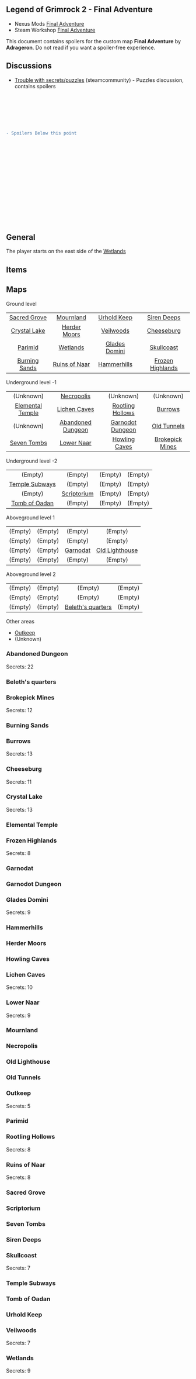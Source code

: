 Legend of Grimrock 2 - Final Adventure
--------------------------------------

- Nexus Mods [Final Adventure](https://www.nexusmods.com/legendofgrimrock2/mods/162)
- Steam Workshop [Final Adventure](https://steamcommunity.com/sharedfiles/filedetails/?id=2887835016)

This document contains spoilers for the custom map **Final Adventure** by **Adrageron**. Do not read if you want a spoiler-free experience.

## Discussions

- [Trouble with secrets/puzzles](https://steamcommunity.com/workshop/filedetails/discussion/2887835016/3589960830782074657/) (steamcommunity) - Puzzles discussion, contains spoilers

<br /><br /><br /><br /><br />
```diff
- Spoilers Below this point
```
<br /><br /><br /><br /><br /><br /><br /><br /><br /><br /><br /><br /><br />

## General

The player starts on the east side of the [Wetlands](#Wetlands)

## Items

## Maps

Ground level

|       |       |       |       |
| :---: | :---: | :---: | :---: |
| [Sacred Grove](#Sacred-Grove) | [Mournland](#Mournland) | [Urhold Keep](#Urhold-Keep) | [Siren Deeps](#Siren-Deeps) |
| [Crystal Lake](#Crystal-Lake) | [Herder Moors](#Herder-Moors) | [Veilwoods](#Veilwoods) | [Cheeseburg](#Cheeseburg) |
| [Parimid](#Parimid) | [Wetlands](#Wetlands) | [Glades Domini](#Glades-Domini) | [Skullcoast](#Skullcoast) |
| [Burning Sands](#Burning-Sands) | [Ruins of Naar](#Ruins-of-Naar) | [Hammerhills](#Hammerhills) | [Frozen Highlands](#Frozen-Highlands) |

Underground level -1

|       |       |       |       |
| :---: | :---: | :---: | :---: |
| (Unknown) | [Necropolis](#Necropolis) | (Unknown) | (Unknown) |
| [Elemental Temple](#Elemental-Temple) | [Lichen Caves](#Lichen-Caves) | [Rootling Hollows](#Rootling-Hollows) | [Burrows](#Burrows) |
| (Unknown) | [Abandoned Dungeon](#Abandoned-Dungeon) | [Garnodot Dungeon](#Garnodot-Dungeon) | [Old Tunnels](#Old-Tunnels) |
| [Seven Tombs](#Seven-Tombs) | [Lower Naar](#Lower-Naar) | [Howling Caves](#Howling-Caves) | [Brokepick Mines](#Brokepick-Mines) |

Underground level -2

|       |       |       |       |
| :---: | :---: | :---: | :---: |
| (Empty) | (Empty) | (Empty) | (Empty) |
| [Temple Subways](#Temple-Subways) | (Empty) | (Empty) | (Empty) |
| (Empty) | [Scriptorium](#Scriptorium) | (Empty) | (Empty) |
| [Tomb of Oadan](#Tomb-of-Oadan) | (Empty) | (Empty) | (Empty) |

Aboveground level 1

|       |       |       |       |
| :---: | :---: | :---: | :---: |
| (Empty) | (Empty) | (Empty) | (Empty) |
| (Empty) | (Empty) | (Empty) | (Empty) |
| (Empty) | (Empty) | [Garnodat](#Garnodat) | [Old Lighthouse](#Old-Lighthouse) |
| (Empty) | (Empty) | (Empty) | (Empty) |

Aboveground level 2

|       |       |       |       |
| :---: | :---: | :---: | :---: |
| (Empty) | (Empty) | (Empty) | (Empty) |
| (Empty) | (Empty) | (Empty) | (Empty) |
| (Empty) | (Empty) | [Beleth's quarters](#Beleths-quarters) | (Empty) |

Other areas

- [Outkeep](#Outkeep)
- (Unknown)

### Abandoned Dungeon
Secrets: 22
### Beleth's quarters
### Brokepick Mines
Secrets: 12
### Burning Sands
### Burrows
Secrets: 13
### Cheeseburg
Secrets: 11
### Crystal Lake
Secrets: 13
### Elemental Temple
### Frozen Highlands
Secrets: 8
### Garnodat
### Garnodot Dungeon
### Glades Domini
Secrets: 9
### Hammerhills
### Herder Moors
### Howling Caves
### Lichen Caves
Secrets: 10
### Lower Naar
Secrets: 9
### Mournland
### Necropolis
### Old Lighthouse
### Old Tunnels
### Outkeep
Secrets: 5
### Parimid
### Rootling Hollows
Secrets: 8
### Ruins of Naar
Secrets: 8
### Sacred Grove
### Scriptorium
### Seven Tombs
### Siren Deeps
### Skullcoast
Secrets: 7
### Temple Subways
### Tomb of Oadan
### Urhold Keep
### Veilwoods
Secrets: 7
### Wetlands
Secrets: 9
